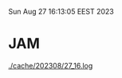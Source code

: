 Sun Aug 27 16:13:05 EEST 2023
# JAM
<a href='./cache/202308/27_16.log'>./cache/202308/27_16.log</a>
